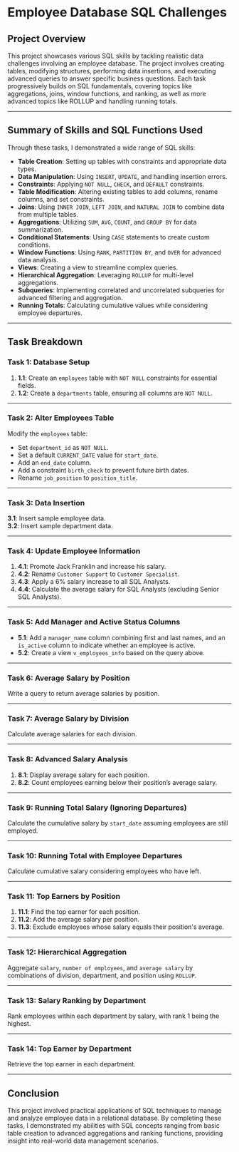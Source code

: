 # Employee Database SQL Challenges

## Project Overview
This project showcases various SQL skills by tackling realistic data challenges involving an employee database. The project involves creating tables, modifying structures, performing data insertions, and executing advanced queries to answer specific business questions. Each task progressively builds on SQL fundamentals, covering topics like aggregations, joins, window functions, and ranking, as well as more advanced topics like ROLLUP and handling running totals.

---

## Summary of Skills and SQL Functions Used
Through these tasks, I demonstrated a wide range of SQL skills:
- **Table Creation**: Setting up tables with constraints and appropriate data types.
- **Data Manipulation**: Using `INSERT`, `UPDATE`, and handling insertion errors.
- **Constraints**: Applying `NOT NULL`, `CHECK`, and `DEFAULT` constraints.
- **Table Modification**: Altering existing tables to add columns, rename columns, and set constraints.
- **Joins**: Using `INNER JOIN`, `LEFT JOIN`, and `NATURAL JOIN` to combine data from multiple tables.
- **Aggregations**: Utilizing `SUM`, `AVG`, `COUNT`, and `GROUP BY` for data summarization.
- **Conditional Statements**: Using `CASE` statements to create custom conditions.
- **Window Functions**: Using `RANK`, `PARTITION BY`, and `OVER` for advanced data analysis.
- **Views**: Creating a view to streamline complex queries.
- **Hierarchical Aggregation**: Leveraging `ROLLUP` for multi-level aggregations.
- **Subqueries**: Implementing correlated and uncorrelated subqueries for advanced filtering and aggregation.
- **Running Totals**: Calculating cumulative values while considering employee departures.

---

## Task Breakdown

### Task 1: Database Setup
1. **1.1**: Create an `employees` table with `NOT NULL` constraints for essential fields.
2. **1.2**: Create a `departments` table, ensuring all columns are `NOT NULL`.

---

### Task 2: Alter Employees Table
Modify the `employees` table:
- Set `department_id` as `NOT NULL`.
- Set a default `CURRENT_DATE` value for `start_date`.
- Add an `end_date` column.
- Add a constraint `birth_check` to prevent future birth dates.
- Rename `job_position` to `position_title`.

---

### Task 3: Data Insertion
**3.1**: Insert sample employee data.  
**3.2**: Insert sample department data.

---

### Task 4: Update Employee Information
1. **4.1**: Promote Jack Franklin and increase his salary.
2. **4.2**: Rename `Customer Support` to `Customer Specialist`.
3. **4.3**: Apply a 6% salary increase to all SQL Analysts.
4. **4.4**: Calculate the average salary for SQL Analysts (excluding Senior SQL Analysts).

---

### Task 5: Add Manager and Active Status Columns
- **5.1**: Add a `manager_name` column combining first and last names, and an `is_active` column to indicate whether an employee is active.
- **5.2**: Create a view `v_employees_info` based on the query above.

---

### Task 6: Average Salary by Position
Write a query to return average salaries by position.  

---

### Task 7: Average Salary by Division
Calculate average salaries for each division.  

---

### Task 8: Advanced Salary Analysis
1. **8.1**: Display average salary for each position.
2. **8.2**: Count employees earning below their position’s average salary.  

---

### Task 9: Running Total Salary (Ignoring Departures)
Calculate the cumulative salary by `start_date` assuming employees are still employed.  

---

### Task 10: Running Total with Employee Departures
Calculate cumulative salary considering employees who have left.  

---

### Task 11: Top Earners by Position
1. **11.1**: Find the top earner for each position.
2. **11.2**: Add the average salary per position.
3. **11.3**: Exclude employees whose salary equals their position's average.  

---

### Task 12: Hierarchical Aggregation
Aggregate `salary`, `number of employees`, and `average salary` by combinations of division, department, and position using `ROLLUP`.

---

### Task 13: Salary Ranking by Department
Rank employees within each department by salary, with rank 1 being the highest.  

---

### Task 14: Top Earner by Department
Retrieve the top earner in each department.  

---

## Conclusion
This project involved practical applications of SQL techniques to manage and analyze employee data in a relational database. By completing these tasks, I demonstrated my abilities with SQL concepts ranging from basic table creation to advanced aggregations and ranking functions, providing insight into real-world data management scenarios.

